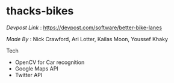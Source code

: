 # thacks-bikes

*Devpost Link* : https://devpost.com/software/better-bike-lanes

*Made By* : Nick Crawford, Ari Lotter, Kailas Moon, Youssef Khaky

Tech
- OpenCV for Car recognition
- Google Maps API
- Twitter API
